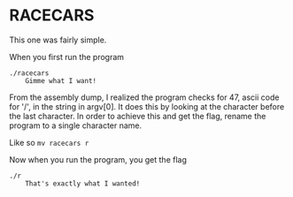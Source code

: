 # RACECARS

This one was fairly simple. 

When you first run the program
```
./racecars
	Gimme what I want!
```

From the assembly dump, I realized the program checks for 47, ascii
code for '/', in the string in argv[0]. It does this by looking at the
character before the last character. In order to achieve this and get
the flag, rename the program to a single character name.

Like so
`mv racecars r`

Now when you run the program, you get the flag
```
./r
	That's exactly what I wanted!
```
